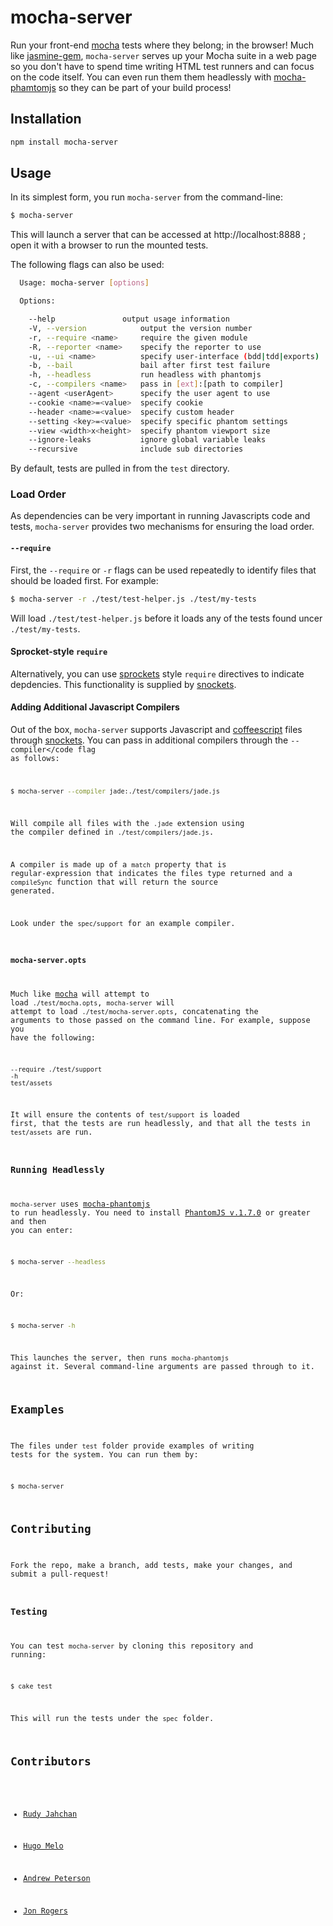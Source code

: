 # mocha-server

Run your front-end [mocha][mocha] tests where they belong; in the browser! Much like [jasmine-gem](https://github.com/pivotal/jasmine), 
<code>mocha-server</code> serves up your Mocha suite in a web page so you don't have to spend time writing HTML
test runners and can focus on the code itself. You can even run them 
them headlessly with [mocha-phamtomjs][mocha-phantomjs] so they can  be part of your build
process!

## Installation

```sh
npm install mocha-server
```

## Usage

In its simplest form, you run <code>mocha-server</code> from the
command-line:

```sh
$ mocha-server
```

This will launch a server that can be accessed at http://localhost:8888
; open it with a browser to run the mounted tests.

The following flags can also be used:

```sh
  Usage: mocha-server [options]

  Options:

    --help               output usage information
    -V, --version            output the version number
    -r, --require <name>     require the given module
    -R, --reporter <name>    specify the reporter to use
    -u, --ui <name>          specify user-interface (bdd|tdd|exports)
    -b, --bail               bail after first test failure
    -h, --headless           run headless with phantomjs
    -c, --compilers <name>   pass in [ext]:[path to compiler]
    --agent <userAgent>      specify the user agent to use
    --cookie <name>=<value>  specify cookie
    --header <name>=<value>  specify custom header
    --setting <key>=<value>  specify specific phantom settings
    --view <width>x<height>  specify phantom viewport size
    --ignore-leaks           ignore global variable leaks
    --recursive              include sub directories
```

By default, tests are pulled in from the <code>test</code> directory.

### Load Order

As dependencies can be very important in running Javascripts code and tests,
<code>mocha-server</code> provides two mechanisms for ensuring the load
order.

#### <code>--require</code>

First, the <code>--require</code> or <code>-r</code> flags can be used
repeatedly to identify files that should be loaded first. For example:

```sh
$ mocha-server -r ./test/test-helper.js ./test/my-tests
```

Will load <code>./test/test-helper.js</code> before it loads any of the
tests found uncer <code>./test/my-tests</code>.

#### Sprocket-style <code>require</code>

Alternatively, you can use [sprockets][sprockets] style
<code>require</code> directives to indicate depdencies. This
functionality is supplied by [snockets][snockets].

#### Adding Additional Javascript Compilers

Out of the box, <code>mocha-server</code> supports Javascript and
[coffeescript][coffeescript] files through [snockets][snockets]. You can
pass in additional compilers through the <code>--compiler</code flag as
follows:

```sh
$ mocha-server --compiler jade:./test/compilers/jade.js
```

Will compile all files with the <code>.jade</code> extension using the
compiler defined in <code>./test/compilers/jade.js</code>.

A compiler is made up of a <code>match</code> property that is
regular-expression that indicates the files type returned and a
<code>compileSync</code> function that will return the source generated.

Look under the <code>spec/support</code> for an example compiler.

### <code>mocha-server.opts</code>

Much like [mocha][mocha] will attempt to load
<code>./test/mocha.opts</code>, <code>mocha-server</code> will attempt
to load <code>./test/mocha-server.opts</code>, concatenating the
arguments to those passed on the command line. For example, suppose you
have the following:

```
--require ./test/support
-h
test/assets
```

It will ensure the contents of <code>test/support</code> is loaded
first, that the tests are run headlessly, and that all the tests in
<code>test/assets</code> are run.

### Running Headlessly

<code>mocha-server</code> uses [mocha-phantomjs][mocha-phantomjs] to run
headlessly. You need to install [PhantomJS v.1.7.0][phantomjs] or
greater and then you can enter:

```sh
$ mocha-server --headless
```

Or:

```sh
$ mocha-server -h
```

This launches the server, then runs <code>mocha-phantomjs</code>
against it. Several command-line arguments are passed through to it.

## Examples

The files under <code>test</code> folder provide examples of writing
tests for the system. You can run them by:

```sh
$ mocha-server
```

## Contributing

Fork the repo, make a branch, add tests, make your changes, and submit a pull-request!

### Testing

You can test <code>mocha-server</code> by cloning this repository and
running:

```sh
$ cake test
```

This will run the tests under the <code>spec</code> folder.

## Contributors

* [Rudy Jahchan][rudy-jahchan]
* [Hugo Melo][squanto]
* [Andrew Peterson][ndp]
* [Jon Rogers][bunnymatic]

  [bunnymatic]: http://github.com/bunnymatic
  [ndp]: http://github.com/ndp
  [squanto]: http://github.com/squanto
  [rudy-jahchan]: http://github.com/rudyjahchan
  [mocha-server]: http://github.com/carbonfive/mocha-server
  [mocha]: http://mochajs.org/
  [mocha-phantomjs]: https://github.com/metaskills/mocha-phantomjs
  [phantomjs]: http://phantomjs.org/
  [sprockets]: https://github.com/sstephenson/sprockets
  [snockets]: https://github.com/TrevorBurnham/snockets
  [coffeescript]: http://coffeescript.org/
